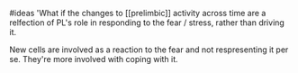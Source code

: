 #ideas 
'What if the changes to [[prelimbic]] activity across time are a relfection of PL's role in responding to the fear / stress, rather than driving it. 

New cells are involved as a reaction to the fear and not respresenting it per se. They're more involved with coping with it.